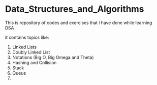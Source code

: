 # Data_Structures_and_Algorithms
This is repository of codes and exercises that I have done while learning DSA

it contains topics like:
1) Linked Lists
2) Doubly Linked List
3) Notations (Big O, Big Omega and Theta)
4) Hashing and Collision
5) Stack
6) Queue
7) 

